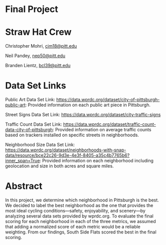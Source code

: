 # Final Project

# Straw Hat Crew
Christopher Mohri, cim18@pitt.edu

Neil Pandey, nep50@pitt.edu

Branden Lientz, bcl39@pitt.edu

# Data Set Links
Public Art Data Set Link: https://data.wprdc.org/dataset/city-of-pittsburgh-public-art: Provided information on each public art piece in Pittsburgh.

Street Signs Data Set Link: https://data.wprdc.org/dataset/city-traffic-signs

Traffic Count Data Set Link: https://data.wprdc.org/dataset/traffic-count-data-city-of-pittsburgh: Provided information on average traffic counts based on trackers installed on specific streets in neighborhoods.

Neighborhood Size Data Set Link: https://data.wprdc.org/dataset/neighborhoods-with-snap-data/resource/bce22c26-9d3e-4e3f-8405-a35c4b7765b6?inner_span=True: Provided information on each neighborhood including geolocation and size in both acres and square miles. 

# Abstract

In this project, we determine which neighborhood in Pittsburgh is the best. We decided to label the best neighborhood as the one that provides the most ideal cycling conditions—safety, enjoyability, and scenery—by analyzing several data sets provided by wprdc.org. To evaluate the final scoring for each neighborhood in each of the three metrics, we assumed that adding a normalized score of each metric would be a reliable weighting. From our findings, South Side Flats scored the best in the final scoring. 
